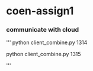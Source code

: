# coen-assign1

### communicate with cloud
'''
python client_combine.py 1314

python client_combine.py 1315

'''
